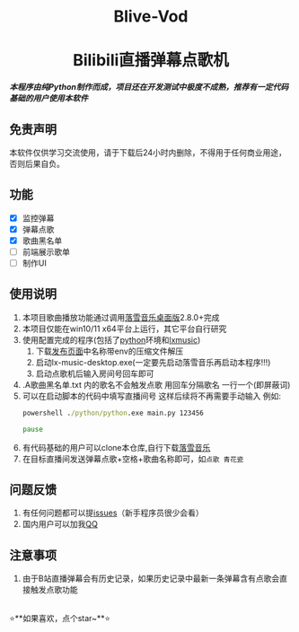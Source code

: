 <div align="center">

<h1>Blive-Vod</h1>
<h1>Bilibili直播弹幕点歌机</h1>

</div>

*****本程序由纯Python制作而成，项目还在开发测试中极度不成熟，推荐有一定代码基础的用户使用本软件*****
## 免责声明

本软件仅供学习交流使用，请于下载后24小时内删除，不得用于任何商业用途，否则后果自负。

## 功能

- [x] 监控弹幕
- [x] 弹幕点歌
- [x] 歌曲黑名单
- [ ] 前端展示歌单
- [ ] 制作UI

## 使用说明
1. 本项目歌曲播放功能通过调用[落雪音乐桌面版](https://github.com/lyswhut/lx-music-desktop)2.8.0+完成
2. 本项目仅能在win10/11 x64平台上运行，其它平台自行研究
3. 使用配置完成的程序(包括了[python](https://www.python.org/downloads/windows/)环境和[lxmusic](https://github.com/lyswhut/lx-music-desktop/releases))
   1. 下载[发布页面](https://github.com/xuan06zyx/bililive-vod/releases)中名称带env的压缩文件解压
   2. 启动lx-music-desktop.exe(一定要先启动落雪音乐再启动本程序!!!)
   3. 启动点歌机后输入房间号回车即可
4. .A歌曲黑名单.txt 内的歌名不会触发点歌 用回车分隔歌名 一行一个(即屏蔽词)
5. 可以在启动脚本的代码中填写直播间号 这样后续将不再需要手动输入 例如:
   ```cmd
   powershell ./python/python.exe main.py 123456

   pause
   ```
6. 有代码基础的用户可以clone本仓库,自行下载[落雪音乐](https://github.com/lyswhut/lx-music-desktop)
7. 在目标直播间发送弹幕点歌+空格+歌曲名称即可，如`点歌 青花瓷`

## 问题反馈

1. 有任何问题都可以提[issues](https://github.com/xuan06zyx/blive-vod/issues)（新手程序员很少会看）
2. 国内用户可以加我[QQ](https://api.lolimi.cn/API/tzmp/api.php?qq=2015441509)

## 注意事项
1. 由于B站直播弹幕会有历史记录，如果历史记录中最新一条弹幕含有点歌会直接触发点歌功能
<br>
⭐**如果喜欢，点个star~**⭐
